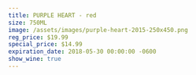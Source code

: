 ```yaml
---
title: PURPLE HEART - red
size: 750ML
image: /assets/images/purple-heart-2015-250x450.png
reg_price: $19.99
special_price: $14.99
expiration_date: 2018-05-30 00:00:00 -0600
show_wine: true
---
```


